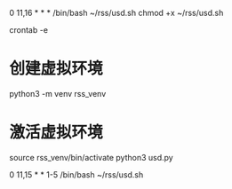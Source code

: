 0 11,16 * * * /bin/bash ~/rss/usd.sh
chmod +x ~/rss/usd.sh

crontab -e

# 创建虚拟环境
python3 -m venv rss_venv
# 激活虚拟环境
source rss_venv/bin/activate
python3 usd.py

0 11,15 * * 1-5 /bin/bash ~/rss/usd.sh
